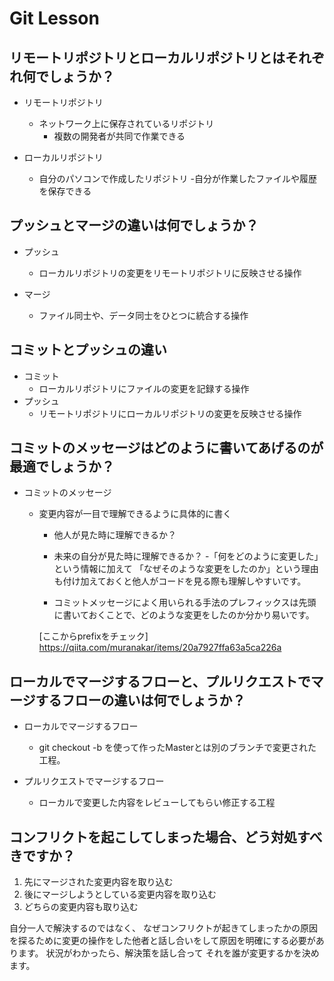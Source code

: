# Git Lesson

## リモートリポジトリとローカルリポジトリとはそれぞれ何でしょうか？
- リモートリポジトリ
    - ネットワーク上に保存されているリポジトリ
      - 複数の開発者が共同で作業できる
    
- ローカルリポジトリ
    - 自分のパソコンで作成したリポジトリ
     -自分が作業したファイルや履歴を保存できる

## プッシュとマージの違いは何でしょうか？
- プッシュ
    - ローカルリポジトリの変更をリモートリポジトリに反映させる操作
    
- マージ
    - ファイル同士や、データ同士をひとつに統合する操作


## コミットとプッシュの違い
- コミット
    - ローカルリポジトリにファイルの変更を記録する操作
 - プッシュ
    - リモートリポジトリにローカルリポジトリの変更を反映させる操作

## コミットのメッセージはどのように書いてあげるのが最適でしょうか？
- コミットのメッセージ
    - 変更内容が一目で理解できるように具体的に書く
        - 他人が見た時に理解できるか？
        - 未来の自分が見た時に理解できるか？
        -「何をどのように変更した」という情報に加えて
「なぜそのような変更をしたのか」という理由も付け加えておくと他人がコードを見る際も理解しやすいです。
  
        - コミットメッセージによく用いられる手法のプレフィックスは先頭に書いておくことで、どのような変更をしたのか分かり易いです。
        
        [ここからprefixをチェック]
         https://qiita.com/muranakar/items/20a7927ffa63a5ca226a

## ローカルでマージするフローと、プルリクエストでマージするフローの違いは何でしょうか？
- ローカルでマージするフロー
    - git checkout -b を使って作ったMasterとは別のブランチで変更された工程。
    
- プルリクエストでマージするフロー
    - ローカルで変更した内容をレビューしてもらい修正する工程

## コンフリクトを起こしてしまった場合、どう対処すべきですか？
1. 先にマージされた変更内容を取り込む
1. 後にマージしようとしている変更内容を取り込む
1. どちらの変更内容も取り込む

自分一人で解決するのではなく、
なぜコンフリクトが起きてしまったかの原因を探るために変更の操作をした他者と話し合いをして原因を明確にする必要があります。
状況がわかったら、解決策を話し合って
それを誰が変更するかを決めます。

